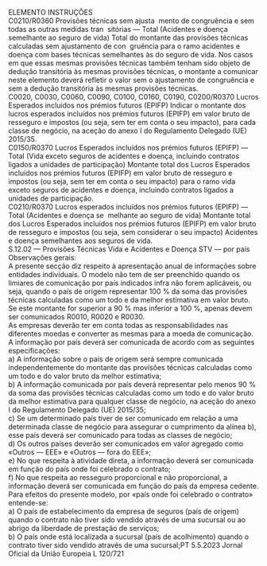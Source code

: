  
ELEMENTO  INSTRUÇÕES  
C0210/R0360  Provisões técnicas sem ajusta ­
mento de congruência e sem 
todas as outras medidas tran ­
sitórias — Total (Acidentes e 
doença semelhante ao seguro 
de vida)  Total do montante das provisões técnicas calculadas sem ajustamento de con ­
gruência para o ramo acidentes e doença com bases técnicas semelhantes às do 
seguro de vida. 
Nos casos em que essas mesmas provisões técnicas também tenham sido objeto 
de dedução transitória às mesmas provisões técnicas, o montante a comunicar 
neste elemento deverá refletir o valor sem o ajustamento de congruência e sem a 
dedução transitória às mesmas provisões técnicas.  
C0020, C0030, 
C0060, C0090, 
C0100, C0160, 
C0190, 
C0200/R0370  Lucros Esperados incluídos nos 
prémios futuros (EPIFP)  Indicar o montante dos lucros esperados incluídos nos prémios futuros (EPIFP) em 
valor bruto de resseguro e impostos (ou seja, sem ter em conta o seu impacto), 
para cada classe de negócio, na aceção do anexo I do Regulamento Delegado (UE) 
2015/35.  
C0150/R0370  Lucros Esperados incluídos nos 
prémios futuros (EPIFP) — 
Total (Vida exceto seguros de 
acidentes e doença, incluindo 
contratos ligados a unidades 
de participação)  Montante total dos Lucros Esperados incluídos nos prémios futuros (EPIFP) em 
valor bruto de resseguro e impostos (ou seja, sem ter em conta o seu impacto) 
para o ramo vida exceto seguros de acidentes e doença, incluindo contratos 
ligados a unidades de participação.  
C0210/R0370  Lucros esperados incluídos nos 
prémios futuros (EPIFP) — 
Total (Acidentes e doença se ­
melhante ao seguro de vida)  Montante total dos Lucros Esperados incluídos nos prémios futuros (EPIFP) em 
valor bruto de resseguro e impostos (ou seja, sem considerar o seu impacto) 
Acidentes e doença semelhantes aos seguros de vida.  
S.12.02 — Provisões Técnicas Vida e Acidentes e Doença STV — por país  
Observações gerais:  
A presente secção diz respeito à apresentação anual de informações sobre entidades individuais. O modelo não tem de 
ser preenchido quando os limiares de comunicação por país indicados  infra  não forem aplicáveis, ou seja, quando o país 
de origem representar 100 % da soma das provisões técnicas calculadas como um todo e da melhor estimativa em valor 
bruto. Se este montante for superior a 90 % mas inferior a 100 %, apenas devem ser comunicados R0010, R0020 e 
R0030.  
As empresas deverão ter em conta todas as responsabilidades nas diferentes moedas e converter as mesmas para a 
moeda de comunicação.  
A informação por país deverá ser comunicada de acordo com as seguintes especificações:  
a) A informação sobre o país de origem será sempre comunicada independentemente do montante das provisões 
técnicas calculadas como um todo e do valor bruto da melhor estimativa;  
b) A informação comunicada por país deverá representar pelo menos 90 % da soma das provisões técnicas calculadas 
como um todo e do valor bruto da melhor estimativa para qualquer classe de negócio, na aceção do anexo I do 
Regulamento Delegado (UE) 2015/35;  
c) Se um determinado país tiver de ser comunicado em relação a uma determinada classe de negócio para assegurar o 
cumprimento da alínea b), esse país deverá ser comunicado para todas as classes de negócio;  
d) Os outros países deverão ser comunicados em valor agregado como «Outros — EEE» e «Outros — fora do EEE»;  
e) No que respeita à atividade direta, a informação deverá ser comunicada em função do país onde foi celebrado o 
contrato;  
f) No que respeita ao resseguro proporcional e não proporcional, a informação deverá ser comunicada em função do 
país da empresa cedente.  
Para efeitos do presente modelo, por «país onde foi celebrado o contrato» entende-se:  
a) O país de estabelecimento da empresa de seguros (país de origem) quando o contrato não tiver sido vendido através 
de uma sucursal ou ao abrigo da liberdade de prestação de serviços;  
b) O país onde está localizada a sucursal (país de acolhimento) quando o contrato tiver sido vendido através de uma 
sucursal;PT  5.5.2023 Jornal Oficial da União Europeia L 120/721